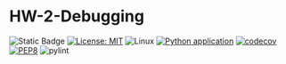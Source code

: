 # HW-2-Debugging

![Static Badge](https://img.shields.io/badge/python-3.13-blue) [![License: MIT](https://img.shields.io/badge/License-MIT-yellow.svg)](https://opensource.org/licenses/MIT) ![Linux](https://img.shields.io/badge/Linux-FCC624?style=for-the-badge&logo=linux&logoColor=black) [![Python application](https://github.com/SE24-Group-43/HW-2-Debugging/actions/workflows/python-app.yml/badge.svg)](https://github.com/SE24-Group-43/HW-2-Debugging/actions/workflows/python-app.yml) [![codecov](https://codecov.io/gh/SE24-Group-43/HW-2-Debugging/graph/badge.svg?token=T9WGZA1ZR5)](https://codecov.io/gh/SE24-Group-43/HW-2-Debugging) [![PEP8](https://img.shields.io/badge/code%20style-pep8-orange.svg)](https://www.python.org/dev/peps/pep-0008/) ![pylint]()

